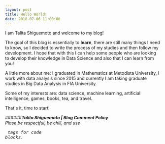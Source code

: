```yaml
---
layout: post
title: Hello World!
date: 2018-07-06 11:00:00
---
```


I am Talita Shiguemoto and welcome to my blog!

The goal of this blog is essentially to **learn**, there are still many things I need to know, so I decided to write the process of my studies and then follow my development.
I hope that with this I can help some people who are looking to develop their knowledge in Data Science and also that I can learn from you!

A little more about me: I graduated in Mathematics at Metodista University, I work with data analysis since 2015 and currently I am taking graduate studies in Big Data Analysis in FIA University.

Some of my interests are: data science, machine learning, artificial intelligence, games, books, tea, and travel.

That's it, time to start!


######_**Talita Shiguemoto | Blog Comment Policy**    
Plase be respectful, be chill, and use <pre> tags for code blocks._



    

